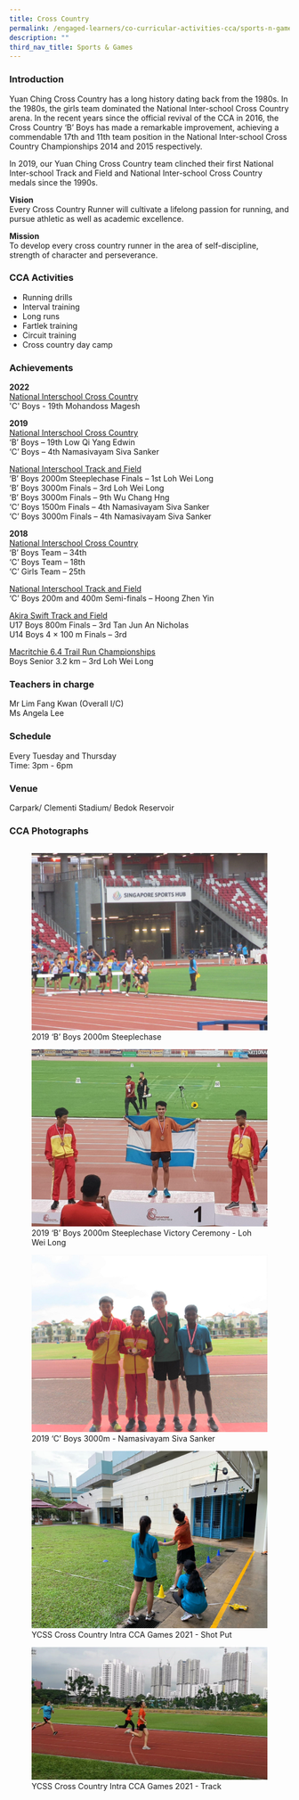 ```yaml
---
title: Cross Country
permalink: /engaged-learners/co-curricular-activities-cca/sports-n-games/cross-country/
description: ""
third_nav_title: Sports & Games
---
```

### Introduction

Yuan Ching Cross Country has a long history dating back from the 1980s. In the 1980s, the girls team dominated the National Inter-school Cross Country arena. In the recent years since the official revival of the CCA in 2016, the Cross Country ‘B’ Boys has made a remarkable improvement, achieving a commendable 17th and 11th team position in the National Inter-school Cross Country Championships 2014 and 2015 respectively.

In 2019, our Yuan Ching Cross Country team clinched their first National Inter-school Track and Field and National Inter-school Cross Country medals since the 1990s.

**Vision** <br>
Every Cross Country Runner will cultivate a lifelong passion for running, and pursue athletic as well as academic excellence.

**Mission** <br>
To develop every cross country runner in the area of self-discipline, strength of character and perseverance.

### CCA Activities

*   Running drills
*   Interval training
*   Long runs
*   Fartlek training
*   Circuit training
*   Cross country day camp

### Achievements

**2022** <br>
<u> National Interschool Cross Country </u><br>
'C' Boys - 19th Mohandoss Magesh

**2019** <br>
<u> National Interschool Cross Country </u><br>
‘B’ Boys – 19th Low Qi Yang Edwin <br>
‘C’ Boys – 4th Namasivayam Siva Sanker

<u> National Interschool Track and Field </u><br>
‘B’ Boys 2000m Steeplechase Finals – 1st Loh Wei Long <br>
‘B’ Boys 3000m Finals – 3rd Loh Wei Long <br>
‘B’ Boys 3000m Finals – 9th Wu Chang Hng <br>
‘C’ Boys 1500m Finals – 4th Namasivayam Siva Sanker <br>
‘C’ Boys 3000m Finals – 4th Namasivayam Siva Sanker

**2018** <br>
<u> National Interschool Cross Country </u><br>
‘B’ Boys Team – 34th <br>
‘C’ Boys Team – 18th <br>
‘C’ Girls Team – 25th

<u> National Interschool Track and Field </u> <br>
‘C’ Boys 200m and 400m Semi-finals – Hoong Zhen Yin

<u> Akira Swift Track and Field </u><br>
U17 Boys 800m Finals – 3rd Tan Jun An Nicholas <br>
U14 Boys 4 × 100 m Finals – 3rd

<u> Macritchie 6.4 Trail Run Championships </u><br>
Boys Senior 3.2 km – 3rd Loh Wei Long

### Teachers in charge

Mr Lim Fang Kwan (Overall I/C) <br>
Ms Angela Lee

### Schedule

Every Tuesday and Thursday <br>
Time: 3pm - 6pm

### Venue

Carpark/ Clementi Stadium/ Bedok Reservoir <br>


### CCA Photographs

| | | |
| -------- | -------- | -------- |
<figure>  
<img src="/images/Cross%20Country-1.jpg">  
<figcaption> 2019 ‘B’ Boys 2000m Steeplechase </figcaption>  
</figure>

<figure>  
<img src="/images/Cross%20Country-2.jpg">  
<figcaption> 2019 ‘B’ Boys 2000m Steeplechase Victory Ceremony - Loh Wei Long </figcaption>  
</figure>

<figure>  
<img src="/images/Cross%20Country-3.jpg">  
<figcaption> 2019 ‘C’ Boys 3000m - Namasivayam Siva Sanker </figcaption>  
</figure>

<figure>  
<img src="/images/Cross%20Country-4.jpg">  
<figcaption> YCSS Cross Country Intra CCA Games 2021 - Shot Put </figcaption>  
</figure>

<figure>  
<img src="/images/Cross%20Country-5.jpg">  
<figcaption> YCSS Cross Country Intra CCA Games 2021 - Track </figcaption>  
</figure>